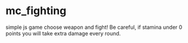 # mc_fighting
simple js game
choose weapon and fight! Be careful, if stamina under 0 points you will take extra damage every round.
